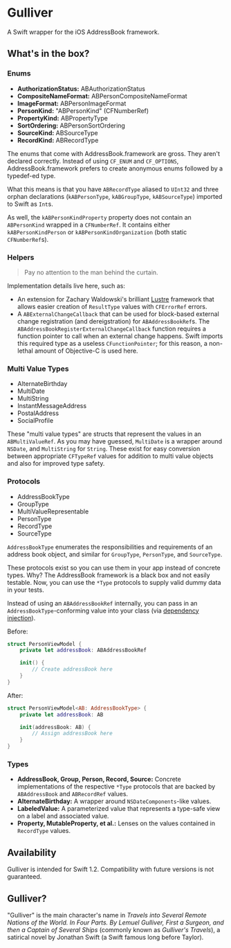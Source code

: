 # Gulliver

A Swift wrapper for the iOS AddressBook framework.

## What's in the box?

### Enums

* **AuthorizationStatus:** ABAuthorizationStatus
* **CompositeNameFormat:** ABPersonCompositeNameFormat
* **ImageFormat:** ABPersonImageFormat
* **PersonKind:** "ABPersonKind" (CFNumberRef)
* **PropertyKind:** ABPropertyType
* **SortOrdering:** ABPersonSortOrdering
* **SourceKind:** ABSourceType
* **RecordKind:** ABRecordType

The enums that come with AddressBook.framework are gross. They aren't declared correctly. Instead of using `CF_ENUM` and `CF_OPTIONS`, AddressBook.framework prefers to create anonymous enums followed by a typedef-ed type.

What this means is that you have `ABRecordType` aliased to `UInt32` and three orphan declarations (`kABPersonType`, `kABGroupType`, `kABSourceType`) imported to Swift as `Int`s.

As well, the `kABPersonKindProperty` property does not contain an `ABPersonKind` wrapped in a `CFNumberRef`. It contains either `kABPersonKindPerson` or `kABPersonKindOrganization` (both static `CFNumberRef`s).

### Helpers

> Pay no attention to the man behind the curtain.

Implementation details live here, such as:

* An extension for Zachary Waldowski's brilliant [Lustre](https://github.com/zwaldowski/Lustre) framework that allows easier creation of `ResultType` values with `CFErrorRef` errors.
* A `ABExternalChangeCallback` that can be used for block-based external change registration (and dereigstration) for `ABAddressBookRef`s. The `ABAddressBookRegisterExternalChangeCallback` function requires a function pointer to call when an external change happens. Swift imports this required type as a useless `CFunctionPointer`; for this reason, a non-lethal amount of Objective-C is used here.

### Multi Value Types

* AlternateBirthday
* MultiDate
* MultiString
* InstantMessageAddress
* PostalAddress
* SocialProfile

These "multi value types" are structs that represent the values in an `ABMultiValueRef`. As you may have guessed, `MultiDate` is a wrapper around `NSDate`, and `MultiString` for `String`. These exist for easy conversion between appropriate `CFTypeRef` values for addition to multi value objects and also for improved type safety.

### Protocols

* AddressBookType
* GroupType
* MultiValueRepresentable
* PersonType
* RecordType
* SourceType

`AddressBookType` enumerates the responsibilities and requirements of an address book object, and similar for `GroupType`, `PersonType`, and `SourceType`.

These protocols exist so you can use them in your app instead of concrete types. Why? The AddressBook framework is a black box and not easily testable. Now, you can use the `*Type` protocols to supply valid dummy data in your tests.

Instead of using an `ABAddressBookRef` internally, you can pass in an `AddressBookType`-conforming value into your class (via [dependency injection](https://en.wikipedia.org/wiki/Dependency_injection)).

Before:

```swift
struct PersonViewModel {
    private let addressBook: ABAddressBookRef

    init() {
        // Create addressBook here
    }
}
```

After:

```swift
struct PersonViewModel<AB: AddressBookType> {
    private let addressBook: AB

    init(addressBook: AB) {
        // Assign addressBook here
    }
}
```

### Types

* **AddressBook, Group, Person, Record, Source:** Concrete implementations of the respective `*Type` protocols that are backed by `ABAddressBook` and `ABRecordRef` values.
* **AlternateBirthday:** A wrapper around `NSDateComponents`-like values.
* **LabeledValue:** A parameterized value that represents a type-safe view on a label and associated value.
* **Property, MutableProperty, et al.:** Lenses on the values contained in `RecordType` values.

## Availability

Gulliver is intended for Swift 1.2. Compatibility with future versions is not guaranteed.

## Gulliver?

"Gulliver" is the main character's name in *Travels into Several Remote Nations of the World. In Four Parts. By Lemuel Gulliver, First a Surgeon, and then a Captain of Several Ships* (commonly known as *Gulliver's Travels*), a satirical novel by Jonathan Swift (a Swift famous long before Taylor).
